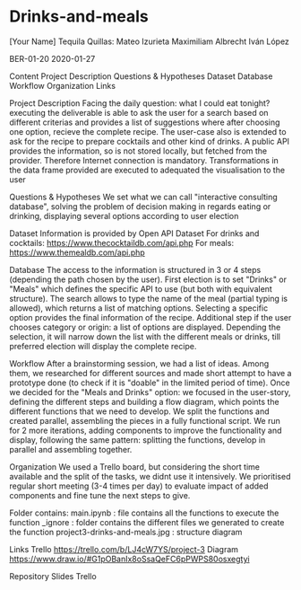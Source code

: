 # Drinks-and-meals
[Your Name]
Tequila Quillas:
Mateo Izurieta
Maximiliam Albrecht
Iván López

BER-01-20
2020-01-27



Content
Project Description
Questions & Hypotheses
Dataset
Database
Workflow
Organization
Links

Project Description
Facing the daily question: what I could eat tonight? executing the deliverable is able to ask the user for a search based on different criterias and provides a list of suggestions where after choosing one option, recieve the complete recipe. The user-case also is extended to ask for the recipe to prepare cocktails and other kind of drinks.
A public API provides the information, so is not stored locally, but fetched from the provider. Therefore Internet connection is mandatory. Transformations in the data frame provided are executed to adequated the visualisation to the user


Questions & Hypotheses
We set what we can call "interactive consulting database", solving the problem of decision making in regards eating or drinking, displaying several options according to user election

Dataset
Information is provided by Open API Dataset
For drinks and cocktails: https://www.thecocktaildb.com/api.php
For meals: https://www.themealdb.com/api.php

Database
The access to the information is structured in 3 or 4 steps (depending the path chosen by the user). 
First election is to set "Drinks" or "Meals" which defines the specific API to use (but both with equivalent structure).
The search allows to type the name of the meal (partial typing is allowed), which returns a list of matching options.
Selecting a specific option provides the final information of the recipe.
Additional step if the user chooses category or origin: a list of options are displayed. Depending the selection, it will narrow down the list with the different meals or drinks, till preferred election will display the complete recipe. 

Workflow
After a brainstorming session, we had a list of ideas. Among them, we researched for different sources and made short attempt to have a prototype done (to check if it is "doable" in the limited period of time).
Once we decided for the "Meals and Drinks" option: we focused in the user-story, defining the different steps and building a flow diagram, which points the different functions that we need to develop.
We split the functions and created parallel, assembling the pieces in a fully functional script.
We run for 2 more iterations, adding components to improve the functionality and display, following the same pattern: splitting the functions, develop in parallel and assembling together.


Organization
We used a Trello board, but considering the short time available and the split of the tasks, we didnt use it intensively. We prioritised regular short meeting (3-4 times per day) to evaluate impact of added components and fine tune the next steps to give. 

Folder contains:
main.ipynb : file contains all the functions to execute the function
_ignore : folder contains the different files we generated to create the function
project3-drinks-and-meals.jpg : structure diagram


Links
Trello
https://trello.com/b/LJ4cW7YS/project-3
Diagram
https://www.draw.io/#G1pOBanIx8oSsaQeFC6pPWPS80osxegtyi



Repository
Slides
Trello
